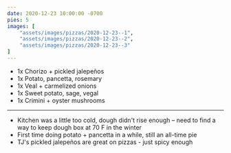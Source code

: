 ```yaml
---
date: 2020-12-23 10:00:00 -0700
pies: 5
images: [
    "assets/images/pizzas/2020-12-23--1",
    "assets/images/pizzas/2020-12-23--2",
    "assets/images/pizzas/2020-12-23--3"
]
---
```

- 1x Chorizo + pickled jalepeños
- 1x Potato, pancetta, rosemary
- 1x Veal + carmelized onions
- 1x Sweet potato, sage, vegal
- 1x Crimini + oyster mushrooms

---

- Kitchen was a little too cold, dough didn't rise enough – need to find a way to keep dough box at 70 F in the winter
- First time doing potato + pancetta in a while, still an all-time pie
- TJ's pickled jalepeños are great on pizzas - just spicy enough
